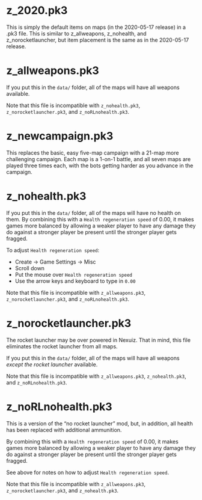 # z_2020.pk3

This is simply the default items on maps (in the 2020-05-17 release) in 
a .pk3 file.  This is similar to z_allweapons, z_nohealth, and
z_norocketlauncher, but item placement is the same as in the
2020-05-17 release.

# z_allweapons.pk3

If you put this in the `data/` folder, all of the maps will have all
weapons available.

Note that this file is incompatible with `z_nohealth.pk3`, 
`z_norocketlauncher.pk3`, and `z_noRLnohealth.pk3`.

# z_newcampaign.pk3

This replaces the basic, easy five-map campaign with a 21-map more 
challenging campaign.  Each map is a 1-on-1 battle, and all seven
maps are played three times each, with the bots getting harder as
you advance in the campaign.

# z_nohealth.pk3

If you put this in the `data/` folder, all of the maps will have no 
health on them.  By combining this with a `Health regeneration speed` 
of 0.00, it makes games more balanced by allowing a weaker player
to have any damage they do against a stronger player be present until
the stronger player gets fragged.

To adjust `Health regeneration speed`:

* Create → Game Settings → Misc
* Scroll down
* Put the mouse over `Health regeneration speed`
* Use the arrow keys and keyboard to type in `0.00`

Note that this file is incompatible with `z_allweapons.pk3`, 
`z_norocketlauncher.pk3`, and `z_noRLnohealth.pk3`.

# z_norocketlauncher.pk3

The rocket launcher may be over powered in Nexuiz.  That in mind,
this file eliminates the rocket launcher from all maps.

If you put this in the `data/` folder, all of the maps will have all
weapons *except the rocket launcher* available.

Note that this file is incompatible with `z_allweapons.pk3`, 
`z_nohealth.pk3`, and `z_noRLnohealth.pk3`.

# z_noRLnohealth.pk3

This is a version of the “no rocket launcher” mod, but, in addition, all
health has been replaced with additional ammunition.

By combining this with a `Health regeneration speed` of 0.00, it makes
games more balanced by allowing a weaker player to have any damage they
do against a stronger player be present until the stronger player gets
fragged.  

See above for notes on how to adjust `Health regeneration speed`.

Note that this file is incompatible with `z_allweapons.pk3`,
`z_norocketlauncher.pk3`, and `z_nohealth.pk3`.
